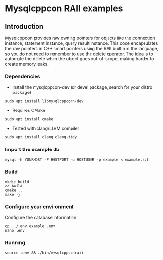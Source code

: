 # Mysqlcppcon RAII examples

## Introduction

Mysqlcppcon provides raw owning pointers for objects like the connection instance, statement instance, query result instance.
This code encapsulates the raw pointers in C++ smart pointers using the RAII builtin in the language, so you do not need to remember to use the delete operator.
The idea is to automate the delete when the object goes out-of-scope, making harder to create memory leaks.

### Dependencies
- Install the mysqlcppcon-dev (or devel package, search for your distro package)
```
sudo apt install libmysqlcppconn-dev
```

- Requires CMake
```
sudo apt install cmake
```

- Tested with clang/LLVM compiler
```
sudo apt install clang clang-tidy
```

### Import the example db
```
mysql -h YOURHOST -P HOSTPORT -u HOSTUSER -p example < example.sql
```

### Build
```
mkdir build
cd build
cmake ..
make -j
```

### Configure your environment
Configure the database information
```
cp ../.env.example .env
nano .env
```

### Running
```
source .env && ./bin/mysqlcppconraii
```



